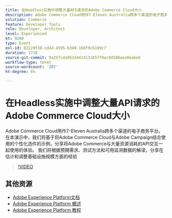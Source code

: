```yaml
---
title: 在Headless实施中调整大量API请求的Adobe Commerce Cloud大小
description: Adobe Commerce Cloud用作7-Eleven Australia跨多个渠道的电子商务平台。 在本演示中，我们将基于将Adobe Commerce Cloud与Adobe Campaign结合使用的个性化选件的示例，分享将Adobe Commerce与大量资源消耗的API交互一起使用的体验。 我们将根据预期需求、测试方法和可用监测数据的解读，分享在估计和调整基础设施规模方面的经验。
solution: Commerce
feature: Developer Tools
role: Developer, Architect
level: Experienced
kt: 9200
type: Event
exl-id: 82229f38-cd4d-4595-b348-168f9c6109c7
duration: 1718
source-git-commit: 9a297cda953d4414131657f9ac84580aea0eabeb
workflow-type: tm+mt
source-wordcount: '207'
ht-degree: 6%

---
```


# 在Headless实施中调整大量API请求的Adobe Commerce Cloud大小

Adobe Commerce Cloud用作7-Eleven Australia跨多个渠道的电子商务平台。 在本演示中，我们将基于将Adobe Commerce Cloud与Adobe Campaign结合使用的个性化选件的示例，分享将Adobe Commerce与大量资源消耗的API交互一起使用的体验。 我们将根据预期需求、测试方法和可用监测数据的解读，分享在估计和调整基础设施规模方面的经验

>[!VIDEO](https://video.tv.adobe.com/v/337726/?quality=12&learn=on&hidetitle=true)

## 其他资源

- [Adobe Experience Platform文档](https://experienceleague.adobe.com/docs/experience-platform.html)
- [Adobe Experience Platform 概述](https://experienceleague.adobe.com/docs/experience-platform/landing/home.html?lang=zh-Hans)
- [Adobe Experience Platform 教程](https://experienceleague.adobe.com/docs/platform-learn/tutorials/overview.html?lang=en)
